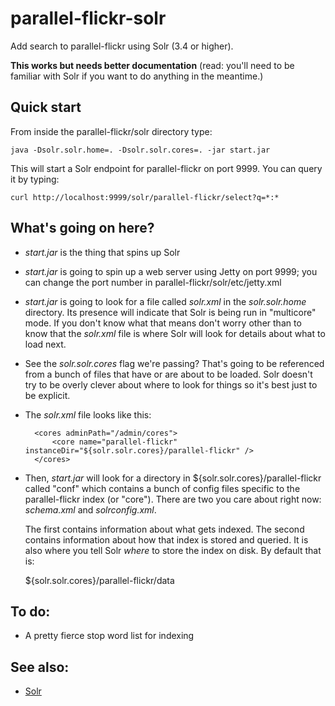 parallel-flickr-solr
==

Add search to parallel-flickr using Solr (3.4 or higher).

**This works but needs better documentation** (read: you'll need to be familiar with Solr if you want to do anything in the meantime.)

Quick start
--

From inside the parallel-flickr/solr directory type:

	java -Dsolr.solr.home=. -Dsolr.solr.cores=. -jar start.jar

This will start a Solr endpoint for parallel-flickr on port 9999. You can query
it by typing:

	curl http://localhost:9999/solr/parallel-flickr/select?q=*:*
	
What's going on here?
--

* _start.jar_ is the thing that spins up Solr

* _start.jar_ is going to spin up a web server using Jetty on port 9999; you can
  change the port number in parallel-flickr/solr/etc/jetty.xml

* _start.jar_ is going to look for a file called _solr.xml_ in the
  _solr.solr.home_ directory. Its presence will indicate that Solr is being run
  in "multicore" mode. If you don't know what that means don't worry other than
  to know that the _solr.xml_ file is where Solr will look for details about
  what to load next.

* See the _solr.solr.cores_ flag we're passing? That's going to be referenced
  from a bunch of files that have or are about to be loaded. Solr doesn't try to
  be overly clever about where to look for things so it's best just to be
  explicit.
  
* The _solr.xml_ file looks like this:

	<?xml version="1.0" encoding="UTF-8" ?>

	<solr persistent="false">

		<cores adminPath="/admin/cores">
			<core name="parallel-flickr" instanceDir="${solr.solr.cores}/parallel-flickr" />
		</cores>
	</solr>

* Then, _start.jar_ will look for a directory in
  ${solr.solr.cores}/parallel-flickr called "conf" which contains a bunch of
  config files specific to the parallel-flickr index (or "core"). There are two
  you care about right now: _schema.xml_ and _solrconfig.xml_.
  
  The first contains information about what gets indexed. The second contains
  information about how that index is stored and queried. It is also where you
  tell Solr _where_ to store the index on disk. By default that is:
  
	<dataDir>${solr.solr.cores}/parallel-flickr/data</dataDir>  

To do:
--

* A pretty fierce stop word list for indexing

See also:
--

* [Solr](https://lucene.apache.org/solr/)
